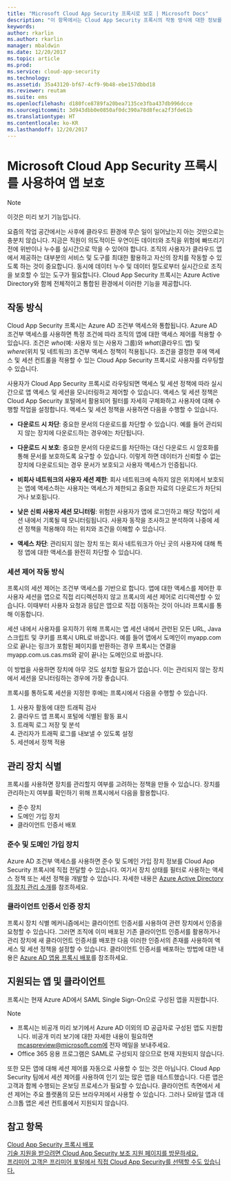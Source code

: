 ```yaml
---
title: "Microsoft Cloud App Security 프록시로 보호 | Microsoft Docs"
description: "이 항목에서는 Cloud App Security 프록시의 작동 방식에 대한 정보를 제공합니다."
keywords: 
author: rkarlin
ms.author: rkarlin
manager: mbaldwin
ms.date: 12/20/2017
ms.topic: article
ms.prod: 
ms.service: cloud-app-security
ms.technology: 
ms.assetid: 35a43120-bf67-4cf9-9b48-ebe157dbbd18
ms.reviewer: reutam
ms.suite: ems
ms.openlocfilehash: d180fce8789fa20bea7135ce3fba437db996dcce
ms.sourcegitcommit: 3d943dbb0e0850af0dc390a78d8feca2f3fde61b
ms.translationtype: HT
ms.contentlocale: ko-KR
ms.lasthandoff: 12/20/2017
---
```

# <a name="protect-apps-with-microsoft-cloud-app-security-proxy"></a>Microsoft Cloud App Security 프록시를 사용하여 앱 보호

> [!NOTE]
> 이것은 미리 보기 기능입니다.


요즘의 작업 공간에서는 사후에 클라우드 환경에 무슨 일이 일어났는지 아는 것만으로는 충분치 않습니다. 지금은 직원이 의도적이든 우연이든 데이터와 조직을 위험에 빠뜨리기 전에 위반이나 누수를 실시간으로 막을 수 있어야 합니다. 조직의 사용자가 클라우드 앱에서 제공하는 대부분의 서비스 및 도구를 최대한 활용하고 자신의 장치를 작동할 수 있도록 하는 것이 중요합니다. 동시에 데이터 누수 및 데이터 절도로부터 실시간으로 조직을 보호할 수 있는 도구가 필요합니다. Cloud App Security 프록시는 Azure Active Directory와 함께 전체적이고 통합된 환경에서 이러한 기능을 제공합니다.

## <a name="how-it-works"></a>작동 방식

Cloud App Security 프록시는 Azure AD 조건부 액세스와 통합됩니다. Azure AD 조건부 액세스를 사용하면 특정 조건에 따라 조직의 앱에 대한 액세스 제어를 적용할 수 있습니다. 조건은 *who*(예: 사용자 또는 사용자 그룹)와 *what*(클라우드 앱) 및 *where*(위치 및 네트워크) 조건부 액세스 정책이 적용됩니다. 조건을 결정한 후에 액세스 및 세션 컨트롤을 적용할 수 있는 Cloud App Security 프록시로 사용자를 라우팅할 수 있습니다.

사용자가 Cloud App Security 프록시로 라우팅되면 액세스 및 세션 정책에 따라 실시간으로 앱 액세스 및 세션을 모니터링하고 제어할 수 있습니다. 액세스 및 세션 정책은 Cloud App Security 포털에서 활용되어 필터를 자세히 구체화하고 사용자에 대해 수행할 작업을 설정합니다. 액세스 및 세션 정책을 사용하면 다음을 수행할 수 있습니다.

-   **다운로드 시 차단**: 중요한 문서의 다운로드를 차단할 수 있습니다. 예를 들어 관리되지 않는 장치에 다운로드하는 경우에는 차단됩니다.

-   **다운로드 시 보호**: 중요한 문서의 다운로드를 차단하는 대신 다운로드 시 암호화를 통해 문서를 보호하도록 요구할 수 있습니다. 이렇게 하면 데이터가 신뢰할 수 없는 장치에 다운로드되는 경우 문서가 보호되고 사용자 액세스가 인증됩니다. 

-   **비회사 네트워크의 사용자 세션 제한**: 회사 네트워크에 속하지 않은 위치에서 보호되는 앱에 액세스하는 사용자는 액세스가 제한되고 중요한 자료의 다운로드가 차단되거나 보호됩니다.

-   **낮은 신뢰 사용자 세션 모니터링**: 위험한 사용자가 앱에 로그인하고 해당 작업이 세션 내에서 기록될 때 모니터링됩니다. 사용자 동작을 조사하고 분석하여 나중에 세션 정책을 적용해야 하는 위치와 조건을 이해할 수 있습니다. 

- **액세스 차단**: 관리되지 않는 장치 또는 회사 네트워크가 아닌 곳의 사용자에 대해 특정 앱에 대한 액세스를 완전히 차단할 수 있습니다.


### <a name="how-session-control-works"></a>세션 제어 작동 방식

프록시의 세션 제어는 조건부 액세스를 기반으로 합니다. 앱에 대한 액세스를 제어한 후 사용자 세션을 앱으로 직접 리디렉션하지 않고 프록시의 세션 제어로 리디렉션할 수 있습니다. 이때부터 사용자 요청과 응답은 앱으로 직접 이동하는 것이 아니라 프록시를 통해 이동합니다.

세션 내에서 사용자를 유지하기 위해 프록시는 앱 세션 내에서 관련된 모든 URL, Java 스크립트 및 쿠키를 프록시 URL로 바꿉니다. 예를 들어 앱에서 도메인이 myapp.com으로 끝나는 링크가 포함된 페이지를 반환하는 경우 프록시는 연결을 myapp.com.us.cas.ms와 같이 끝나는 도메인으로 바꿉니다. 

이 방법을 사용하면 장치에 아무 것도 설치할 필요가 없습니다. 이는 관리되지 않는 장치에서 세션을 모니터링하는 경우에 가장 좋습니다. 

프록시를 통하도록 세션을 지정한 후에는 프록시에서 다음을 수행할 수 있습니다.
1. 사용자 활동에 대한 트래픽 검사
3. 클라우드 앱 프록시 포털에 식별된 활동 표시
2. 트래픽 로그 저장 및 분석
3. 관리자가 트래픽 로그를 내보낼 수 있도록 설정
4. 세션에서 정책 적용

## <a name="managed-device-identification"></a>관리 장치 식별

프록시를 사용하면 장치를 관리할지 여부를 고려하는 정책을 만들 수 있습니다. 장치를 관리하는지 여부를 확인하기 위해 프록시에서 다음을 활용합니다.

-   준수 장치 
-   도메인 가입 장치 
-   클라이언트 인증서 배포
 
 
### <a name="compliant-and-domain-joined-devices"></a>준수 및 도메인 가입 장치
Azure AD 조건부 액세스를 사용하면 준수 및 도메인 가입 장치 정보를 Cloud App Security 프록시에 직접 전달할 수 있습니다. 여기서 장치 상태를 필터로 사용하는 액세스 정책 또는 세션 정책을 개발할 수 있습니다.
자세한 내용은 [Azure Active Directory의 장치 관리 소개](https://docs.microsoft.com/azure/active-directory/device-management-introduction)를 참조하세요. 

### <a name="client-certificate-authenticated-devices"></a>클라이언트 인증서 인증 장치

프록시 장치 식별 메커니즘에서는 클라이언트 인증서를 사용하여 관련 장치에서 인증을 요청할 수 있습니다. 그러면 조직에 이미 배포된 기존 클라이언트 인증서를 활용하거나 관리 장치에 새 클라이언트 인증서를 배포한 다음 이러한 인증서의 존재를 사용하여 액세스 및 세션 정책을 설정할 수 있습니다. 클라이언트 인증서를 배포하는 방법에 대한 내용은 [Azure AD 앱용 프록시 배포](proxy-deployment-aad.md)를 참조하세요.
 
## <a name="supported-apps-and-clients"></a>지원되는 앱 및 클라이언트

프록시는 현재 Azure AD에서 SAML Single Sign-On으로 구성된 앱을 지원합니다. 

> [!NOTE]
> - 프록시는 비공개 미리 보기에서 Azure AD 이외의 ID 공급자로 구성된 앱도 지원합니다. 비공개 미리 보기에 대한 자세한 내용이 필요하면 mcaspreview@microsoft.com에 전자 메일을 보내주세요.
> - Office 365 응용 프로그램은 SAML로 구성되지 않으므로 현재 지원되지 않습니다.

또한 모든 앱에 대해 세션 제어를 자동으로 사용할 수 있는 것은 아닙니다. Cloud App Security 팀에서 세션 제어를 사용하여 인기 있는 많은 앱을 테스트했습니다. 다른 앱은 고객과 함께 수행되는 온보딩 프로세스가 필요할 수 있습니다.
클라이언트 측면에서 세션 제어는 주요 플랫폼의 모든 브라우저에서 사용할 수 있습니다. 그러나 모바일 앱과 데스크톱 앱은 세션 컨트롤에서 지원되지 않습니다. 



## <a name="see-also"></a>참고 항목  
[Cloud App Security 프록시 배포](proxy-deployment-aad.md)   
[기술 지원을 받으려면 Cloud App Security 보조 지원 페이지를 방문하세요.](http://support.microsoft.com/oas/default.aspx?prid=16031)   
[프리미어 고객은 프리미어 포털에서 직접 Cloud App Security를 선택할 수도 있습니다.](https://premier.microsoft.com/)  
  



